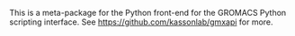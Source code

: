 This is a meta-package for the Python front-end for the GROMACS
Python scripting interface. See https://github.com/kassonlab/gmxapi for more.
